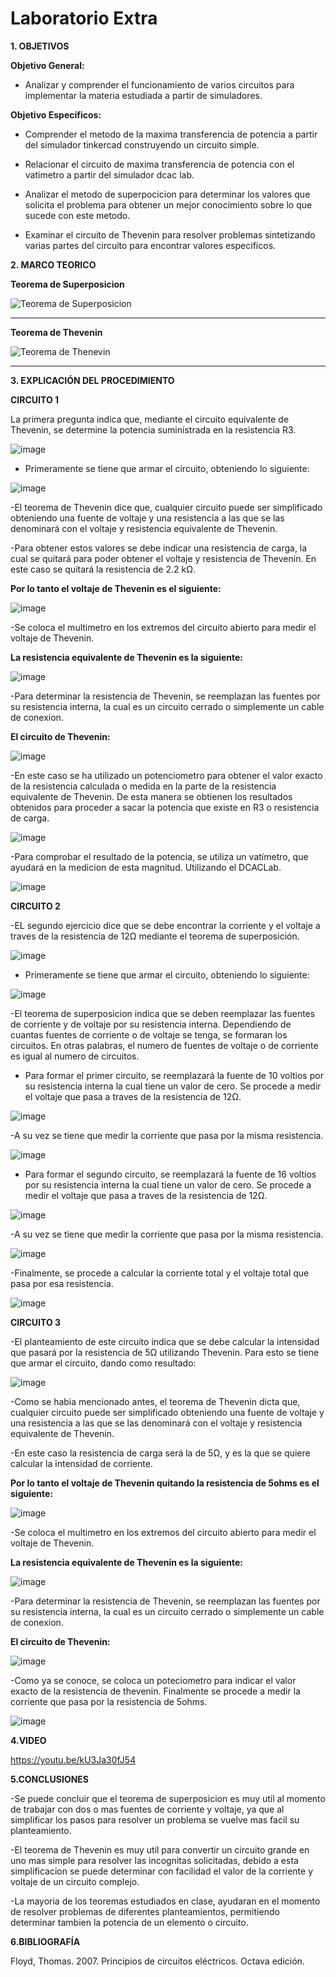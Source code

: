 # Laboratorio Extra

**1. OBJETIVOS** 

**Objetivo General:**

* Analizar y comprender el funcionamiento de varios circuitos para implementar la materia estudiada a partir de simuladores. 

**Objetivo Específicos:**

* Comprender el metodo de la maxima transferencia de potencia a partir del simulador tinkercad construyendo un circuito simple.

* Relacionar el circuito de maxima transferencia de potencia con el vatimetro a partir del simulador dcac lab. 

* Analizar el metodo de superpocicion para determinar los valores que solicita el problema para obtener un mejor conocimiento sobre lo que sucede con este metodo.

* Examinar el circuito de Thevenin para resolver problemas sintetizando varias partes del circuito para encontrar valores especificos. 

**2. MARCO TEORICO**

**Teorema de Superposicion**

![Teorema de Superposicion](https://user-images.githubusercontent.com/105677231/183779585-1b03486a-34cc-4254-8b9f-724ee45ec4a6.JPG)
***

**Teorema de Thevenin**

![Teorema de Thenevin](https://user-images.githubusercontent.com/105677231/183779622-ea299748-cc84-4351-994f-2c0c6d47798f.JPG)
***

**3. EXPLICACIÓN DEL PROCEDIMIENTO**

**CIRCUITO 1**

La primera pregunta indica que, mediante el circuito equivalente de Thevenin, se determine la potencia suministrada en la resistencia R3.

![image](https://user-images.githubusercontent.com/105677231/183782985-db0dea3b-fb36-4ad9-9761-4d5fa18efe9d.png)

- Primeramente se tiene que armar el circuito, obteniendo lo siguiente:

![image](https://user-images.githubusercontent.com/105677231/183783044-e79cb572-3baa-48fb-93a1-163bce45ba65.png)

-El teorema de Thevenin dice que, cualquier circuito puede ser simplificado obteniendo una fuente de voltaje y una resistencia a las que se las denominará con el voltaje y resistencia equivalente de Thevenin. 

-Para obtener estos valores se debe indicar una resistencia de carga, la cual se quitará para poder obtener el voltaje y resistencia de Thevenin. En este caso se quitará la resistencia de 2.2 kΩ. 

**Por lo tanto el voltaje de Thevenin es el siguiente:**

![image](https://user-images.githubusercontent.com/105677231/183783388-b08cdfaf-caae-4325-9f30-30032a37beef.png)

-Se coloca el multimetro en los extremos del circuito abierto para medir el voltaje de Thevenin.

**La resistencia equivalente de Thevenin es la siguiente:**

![image](https://user-images.githubusercontent.com/105677231/183783492-1861766b-7bc7-48e2-9e2f-c1dccba5ee8f.png)

-Para determinar la resistencia de Thevenin, se reemplazan las fuentes por su resistencia interna, la cual es un circuito cerrado o simplemente un cable de conexion. 

**El circuito de Thevenin:**

![image](https://user-images.githubusercontent.com/105677231/183783652-f708807f-f448-4112-8d55-019b02aa9df0.png)

-En este caso se ha utilizado un potenciometro para obtener el valor exacto de la resistencia calculada o medida en la parte de la resistencia equivalente de Thevenin. De esta manera se obtienen los resultados obtenidos para proceder a sacar la potencia que existe en R3 o resistencia de carga. 

![image](https://user-images.githubusercontent.com/105677231/183784022-a97cc58f-c4ef-4a8e-be4c-0725fa02398c.png)

-Para comprobar el resultado de la potencia, se utiliza un vatímetro, que ayudará en la medicion de esta magnitud. Utilizando el DCACLab.

![image](https://user-images.githubusercontent.com/105677231/183783895-b79c66d6-6493-4159-995a-2f201475a55f.png)

**CIRCUITO 2**

-EL segundo ejercicio dice que se debe encontrar la corriente y el voltaje a traves de la resistencia de 12Ω mediante el teorema de superposición. 

![image](https://user-images.githubusercontent.com/105677231/184025417-de69e5de-ced4-4843-bcd7-13b23b2bac79.png)

- Primeramente se tiene que armar el circuito, obteniendo lo siguiente:

![image](https://user-images.githubusercontent.com/105677231/184025522-6f4939d2-ff9f-48ce-a7b1-2b6782ca41f6.png)

-El teorema de superposicion indica que se deben reemplazar las fuentes de corriente y de voltaje por su resistencia interna. Dependiendo de cuantas fuentes de corriente o de voltaje se tenga, se formaran los circuitos. En otras palabras, el numero de fuentes de voltaje o de corriente es igual al numero de circuitos. 

- Para formar el primer circuito, se reemplazará la fuente de 10 voltios por su resistencia interna la cual tiene un valor de cero. Se procede a medir el voltaje que pasa a traves de la resistencia de 12Ω. 

![image](https://user-images.githubusercontent.com/105677231/184026134-cc6a5c34-628a-4097-a9ae-0053ee37878e.png)

-A su vez se tiene que medir la corriente que pasa por la misma resistencia. 

![image](https://user-images.githubusercontent.com/105677231/184026187-53b5c655-e427-4b80-9b05-15fbdbaac993.png)

- Para formar el segundo circuito, se reemplazará la fuente de 16 voltios por su resistencia interna la cual tiene un valor de cero. Se procede a medir el voltaje que pasa a traves de la resistencia de 12Ω.

![image](https://user-images.githubusercontent.com/105677231/184026239-e6371258-e220-4513-8ce5-01c3bf17e0f9.png)

-A su vez se tiene que medir la corriente que pasa por la misma resistencia. 

![image](https://user-images.githubusercontent.com/105677231/184026273-666f299a-b28c-451d-b0b7-4b70a42200ec.png)

-Finalmente, se procede a calcular la corriente total y el voltaje total que pasa por esa resistencia. 

![image](https://user-images.githubusercontent.com/105677231/184026490-f43f9068-8572-46e9-9576-b8bcf6bba889.png)


**CIRCUITO 3**

-El planteamiento de este circuito indica que se debe calcular la intensidad que pasará por la resistencia de 5Ω utilizando Thevenin. Para esto se tiene que armar el circuito, dando como resultado: 

![image](https://user-images.githubusercontent.com/105677231/184026741-e5be52fb-0a2d-49a2-ad8f-7efd16288dff.png)

-Como se habia mencionado antes, el teorema de Thevenin dicta que, cualquier circuito puede ser simplificado obteniendo una fuente de voltaje y una resistencia a las que se las denominará con el voltaje y resistencia equivalente de Thevenin. 

-En este caso la resistencia de carga será la de 5Ω, y es la que se quiere calcular la intensidad de corriente. 

**Por lo tanto el voltaje de Thevenin quitando la resistencia de 5ohms es el siguiente:**

![image](https://user-images.githubusercontent.com/105677231/184026942-446332a0-7f51-422b-a0ac-1a47b20ccda1.png)

-Se coloca el multimetro en los extremos del circuito abierto para medir el voltaje de Thevenin.

**La resistencia equivalente de Thevenin es la siguiente:**

![image](https://user-images.githubusercontent.com/105677231/184027030-2a4a2cc0-ea7c-4384-8a54-1c45fc30fc23.png)

-Para determinar la resistencia de Thevenin, se reemplazan las fuentes por su resistencia interna, la cual es un circuito cerrado o simplemente un cable de conexion. 

**El circuito de Thevenin:**

![image](https://user-images.githubusercontent.com/105677231/184027097-a899518b-3d50-4966-afdb-c2f0019322d1.png)

-Como ya se conoce, se coloca un poteciometro para indicar el valor exacto de la resistencia de thevenin. Finalmente se procede a medir la corriente que pasa por la resistencia de 5ohms.

![image](https://user-images.githubusercontent.com/105677231/184027294-69a36013-4228-414c-9138-df16f81a010b.png)

**4.VIDEO**

https://youtu.be/kU3Ja30fJ54

**5.CONCLUSIONES**

-Se puede concluir que el teorema de superposicion es muy util al momento de trabajar con dos o mas fuentes de corriente y voltaje, ya que al simplificar los pasos para resolver un problema se vuelve mas facil su planteamiento.

-El teorema de Thevenin es muy util para convertir un circuito grande en uno mas simple para resolver las incognitas solicitadas, debido a esta simplificacion se puede determinar con facilidad el valor de la corriente y voltaje de un circuito complejo.

-La mayoria de los teoremas estudiados en clase, ayudaran en el momento de resolver problemas de diferentes planteamientos, permitiendo determinar tambien la potencia de un elemento o circuito. 

**6.BIBLIOGRAFÍA**

Floyd, Thomas. 2007. Principios de circuitos eléctricos. Octava edición.




